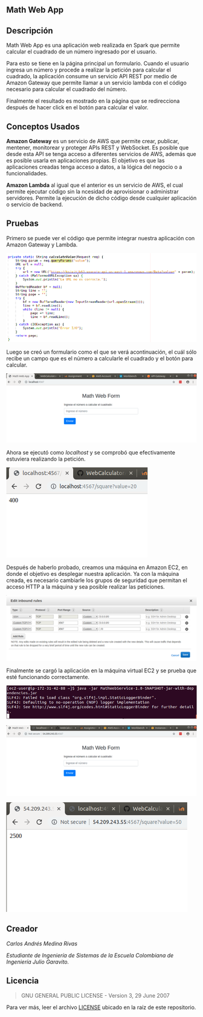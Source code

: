 ## Math Web App

## Descripción

Math Web App es una aplicación web realizada en Spark que permite calcular el cuadrado de un número ingresado por el usuario.

Para esto se tiene en la página principal un formulario. Cuando el usuario ingresa un número y procede a realizar la petición para calcular el cuadrado, la aplicación consume un servicio API REST por medio de Amazon Gateway que permite llamar a un servicio lambda con el código necesario para calcular el cuadrado del número.

Finalmente el resultado es mostrado en la página que se redirecciona después de hacer click en el botón para calcular el valor.

## Conceptos Usados

**Amazon Gateway** es un servicio de AWS que permite crear, publicar, mentener, monitorear y proteger APIs REST y WebSocket. Es posible que desde esta API se tenga acceso a diferentes servicios de AWS, además que es posible usarla en aplicaciones propias. El objetivo es que las aplicaciones creadas tenga acceso a datos, a la lógica del negocio o a funcionalidades.

**Amazon Lambda** al igual que el anterior es un servicio de AWS, el cual permite ejecutar código sin la ncesidad de aprovisionar o administrar servidores. Permite la ejecución de dicho código desde cualquier aplicación o servicio de backend.

## Pruebas

Primero se puede ver el código que permite integrar nuestra aplicación con Amazon Gateway y Lambda.

![](imgs/ReadAWSUrlCode.png)

Luego se creó un formulario como el que se verá acontinuación, el cuál sólo recibe un campo que es el número a calcularle el cuadrado y el botón para calcular.

![](imgs/FormLocalHost.png)

Ahora se ejecutó como *localhost* y se comprobó que efectivamente estuviera realizando la petición.

![](imgs/AnswerLocalHost.png)

Después de haberlo probado, creamos una máquina en Amazon EC2, en donde el objetivo es desplegar nuestra aplicación. Ya con la máquina creada, es necesario cambiarle los grupos de seguridad que permitan el acceso HTTP a la máquina y sea posible realizar las peticiones.

![](imgs/SecurityGroups.png)

Finalmente se cargó la aplicación en la máquina virtual EC2 y se prueba que esté funcionando correctamente.

![](imgs/ConsoleEC2MathWebApp.png)

![](imgs/FormEC2.png)

![](imgs/AnswerEC2.png)

## Creador

*Carlos Andrés Medina Rivas*

*Estudiante de Ingeniería de Sistemas de la Escuela Colombiana de Ingeniería Julio Garavito.*

## Licencia

> GNU GENERAL PUBLIC LICENSE - Version 3, 29 June 2007

Para ver más, leer el archivo [LICENSE](LICENSE.md) ubicado en la raíz de este repositorio.
